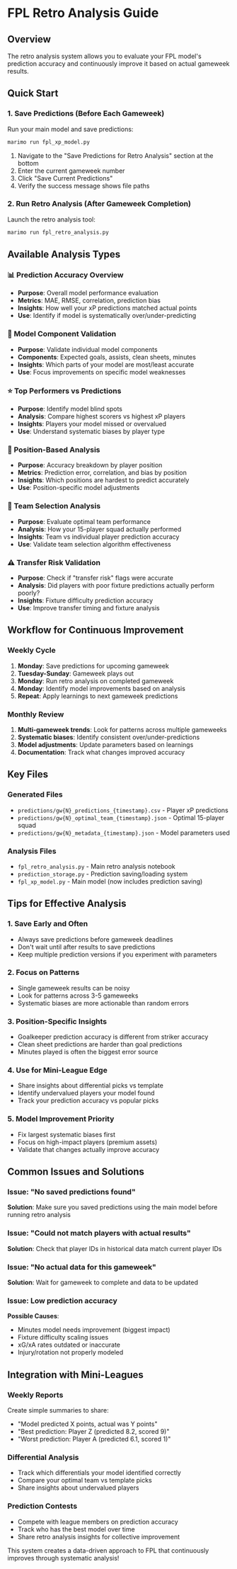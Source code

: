 # FPL Retro Analysis Guide

## Overview

The retro analysis system allows you to evaluate your FPL model's prediction accuracy and continuously improve it based on actual gameweek results.

## Quick Start

### 1. Save Predictions (Before Each Gameweek)

Run your main model and save predictions:

```bash
marimo run fpl_xp_model.py
```

1. Navigate to the "Save Predictions for Retro Analysis" section at the bottom
2. Enter the current gameweek number
3. Click "Save Current Predictions"
4. Verify the success message shows file paths

### 2. Run Retro Analysis (After Gameweek Completion)

Launch the retro analysis tool:

```bash
marimo run fpl_retro_analysis.py
```

## Available Analysis Types

### 📊 Prediction Accuracy Overview
- **Purpose**: Overall model performance evaluation
- **Metrics**: MAE, RMSE, correlation, prediction bias
- **Insights**: How well your xP predictions matched actual points
- **Use**: Identify if model is systematically over/under-predicting

### 🔧 Model Component Validation  
- **Purpose**: Validate individual model components
- **Components**: Expected goals, assists, clean sheets, minutes
- **Insights**: Which parts of your model are most/least accurate
- **Use**: Focus improvements on specific model weaknesses

### ⭐ Top Performers vs Predictions
- **Purpose**: Identify model blind spots
- **Analysis**: Compare highest scorers vs highest xP players
- **Insights**: Players your model missed or overvalued
- **Use**: Understand systematic biases by player type

### 📍 Position-Based Analysis
- **Purpose**: Accuracy breakdown by player position
- **Metrics**: Prediction error, correlation, and bias by position
- **Insights**: Which positions are hardest to predict accurately
- **Use**: Position-specific model adjustments

### 👥 Team Selection Analysis
- **Purpose**: Evaluate optimal team performance
- **Analysis**: How your 15-player squad actually performed
- **Insights**: Team vs individual player prediction accuracy
- **Use**: Validate team selection algorithm effectiveness

### ⚠️ Transfer Risk Validation
- **Purpose**: Check if "transfer risk" flags were accurate
- **Analysis**: Did players with poor fixture predictions actually perform poorly?
- **Insights**: Fixture difficulty prediction accuracy
- **Use**: Improve transfer timing and fixture analysis

## Workflow for Continuous Improvement

### Weekly Cycle

1. **Monday**: Save predictions for upcoming gameweek
2. **Tuesday-Sunday**: Gameweek plays out
3. **Monday**: Run retro analysis on completed gameweek
4. **Monday**: Identify model improvements based on analysis
5. **Repeat**: Apply learnings to next gameweek predictions

### Monthly Review

1. **Multi-gameweek trends**: Look for patterns across multiple gameweeks
2. **Systematic biases**: Identify consistent over/under-predictions
3. **Model adjustments**: Update parameters based on learnings
4. **Documentation**: Track what changes improved accuracy

## Key Files

### Generated Files
- `predictions/gw{N}_predictions_{timestamp}.csv` - Player xP predictions
- `predictions/gw{N}_optimal_team_{timestamp}.json` - Optimal 15-player squad
- `predictions/gw{N}_metadata_{timestamp}.json` - Model parameters used

### Analysis Files
- `fpl_retro_analysis.py` - Main retro analysis notebook
- `prediction_storage.py` - Prediction saving/loading system
- `fpl_xp_model.py` - Main model (now includes prediction saving)

## Tips for Effective Analysis

### 1. Save Early and Often
- Always save predictions before gameweek deadlines
- Don't wait until after results to save predictions
- Keep multiple prediction versions if you experiment with parameters

### 2. Focus on Patterns
- Single gameweek results can be noisy
- Look for patterns across 3-5 gameweeks
- Systematic biases are more actionable than random errors

### 3. Position-Specific Insights
- Goalkeeper prediction accuracy is different from striker accuracy
- Clean sheet predictions are harder than goal predictions
- Minutes played is often the biggest error source

### 4. Use for Mini-League Edge
- Share insights about differential picks vs template
- Identify undervalued players your model found
- Track your prediction accuracy vs popular picks

### 5. Model Improvement Priority
- Fix largest systematic biases first
- Focus on high-impact players (premium assets)
- Validate that changes actually improve accuracy

## Common Issues and Solutions

### Issue: "No saved predictions found"
**Solution**: Make sure you saved predictions using the main model before running retro analysis

### Issue: "Could not match players with actual results"  
**Solution**: Check that player IDs in historical data match current player IDs

### Issue: "No actual data for this gameweek"
**Solution**: Wait for gameweek to complete and data to be updated

### Issue: Low prediction accuracy
**Possible Causes**:
- Minutes model needs improvement (biggest impact)
- Fixture difficulty scaling issues
- xG/xA rates outdated or inaccurate
- Injury/rotation not properly modeled

## Integration with Mini-Leagues

### Weekly Reports
Create simple summaries to share:
- "Model predicted X points, actual was Y points"  
- "Best prediction: Player Z (predicted 8.2, scored 9)"
- "Worst prediction: Player A (predicted 6.1, scored 1)"

### Differential Analysis
- Track which differentials your model identified correctly
- Compare your optimal team vs template picks
- Share insights about undervalued players

### Prediction Contests
- Compete with league members on prediction accuracy
- Track who has the best model over time
- Share retro analysis insights for collective improvement

This system creates a data-driven approach to FPL that continuously improves through systematic analysis!